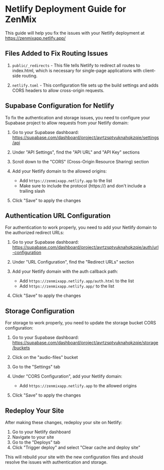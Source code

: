 # Netlify Deployment Guide for ZenMix

This guide will help you fix the issues with your Netlify deployment at https://zenmixapp.netlify.app/

## Files Added to Fix Routing Issues

1. `public/_redirects` - This file tells Netlify to redirect all routes to index.html, which is necessary for single-page applications with client-side routing.

2. `netlify.toml` - This configuration file sets up the build settings and adds CORS headers to allow cross-origin requests.

## Supabase Configuration for Netlify

To fix the authentication and storage issues, you need to configure your Supabase project to allow requests from your Netlify domain:

1. Go to your Supabase dashboard: https://supabase.com/dashboard/project/avrtzsptvuknahqkzqie/settings/api

2. Under "API Settings", find the "API URL" and "API Key" sections

3. Scroll down to the "CORS" (Cross-Origin Resource Sharing) section

4. Add your Netlify domain to the allowed origins:
   - Add `https://zenmixapp.netlify.app` to the list
   - Make sure to include the protocol (https://) and don't include a trailing slash

5. Click "Save" to apply the changes

## Authentication URL Configuration

For authentication to work properly, you need to add your Netlify domain to the authorized redirect URLs:

1. Go to your Supabase dashboard: https://supabase.com/dashboard/project/avrtzsptvuknahqkzqie/auth/url-configuration

2. Under "URL Configuration", find the "Redirect URLs" section

3. Add your Netlify domain with the auth callback path:
   - Add `https://zenmixapp.netlify.app/auth.html` to the list
   - Add `https://zenmixapp.netlify.app/` to the list

4. Click "Save" to apply the changes

## Storage Configuration

For storage to work properly, you need to update the storage bucket CORS configuration:

1. Go to your Supabase dashboard: https://supabase.com/dashboard/project/avrtzsptvuknahqkzqie/storage/buckets

2. Click on the "audio-files" bucket

3. Go to the "Settings" tab

4. Under "CORS Configuration", add your Netlify domain:
   - Add `https://zenmixapp.netlify.app` to the allowed origins

5. Click "Save" to apply the changes

## Redeploy Your Site

After making these changes, redeploy your site on Netlify:

1. Go to your Netlify dashboard
2. Navigate to your site
3. Go to the "Deploys" tab
4. Click "Trigger deploy" and select "Clear cache and deploy site"

This will rebuild your site with the new configuration files and should resolve the issues with authentication and storage.
